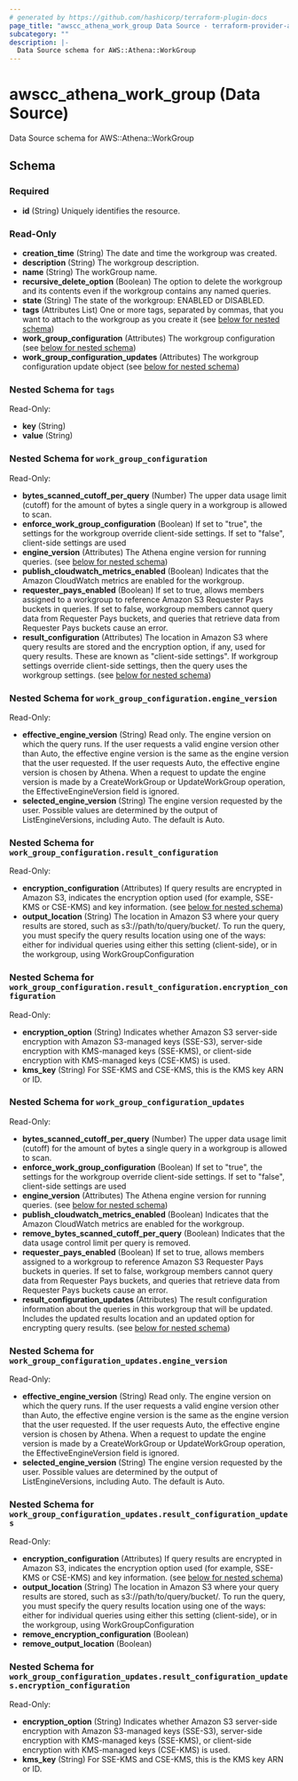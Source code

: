 ```yaml
---
# generated by https://github.com/hashicorp/terraform-plugin-docs
page_title: "awscc_athena_work_group Data Source - terraform-provider-awscc"
subcategory: ""
description: |-
  Data Source schema for AWS::Athena::WorkGroup
---
```


# awscc_athena_work_group (Data Source)

Data Source schema for AWS::Athena::WorkGroup



<!-- schema generated by tfplugindocs -->
## Schema

### Required

- **id** (String) Uniquely identifies the resource.

### Read-Only

- **creation_time** (String) The date and time the workgroup was created.
- **description** (String) The workgroup description.
- **name** (String) The workGroup name.
- **recursive_delete_option** (Boolean) The option to delete the workgroup and its contents even if the workgroup contains any named queries.
- **state** (String) The state of the workgroup: ENABLED or DISABLED.
- **tags** (Attributes List) One or more tags, separated by commas, that you want to attach to the workgroup as you create it (see [below for nested schema](#nestedatt--tags))
- **work_group_configuration** (Attributes) The workgroup configuration (see [below for nested schema](#nestedatt--work_group_configuration))
- **work_group_configuration_updates** (Attributes) The workgroup configuration update object (see [below for nested schema](#nestedatt--work_group_configuration_updates))

<a id="nestedatt--tags"></a>
### Nested Schema for `tags`

Read-Only:

- **key** (String)
- **value** (String)


<a id="nestedatt--work_group_configuration"></a>
### Nested Schema for `work_group_configuration`

Read-Only:

- **bytes_scanned_cutoff_per_query** (Number) The upper data usage limit (cutoff) for the amount of bytes a single query in a workgroup is allowed to scan.
- **enforce_work_group_configuration** (Boolean) If set to "true", the settings for the workgroup override client-side settings. If set to "false", client-side settings are used
- **engine_version** (Attributes) The Athena engine version for running queries. (see [below for nested schema](#nestedatt--work_group_configuration--engine_version))
- **publish_cloudwatch_metrics_enabled** (Boolean) Indicates that the Amazon CloudWatch metrics are enabled for the workgroup.
- **requester_pays_enabled** (Boolean) If set to true, allows members assigned to a workgroup to reference Amazon S3 Requester Pays buckets in queries. If set to false, workgroup members cannot query data from Requester Pays buckets, and queries that retrieve data from Requester Pays buckets cause an error.
- **result_configuration** (Attributes) The location in Amazon S3 where query results are stored and the encryption option, if any, used for query results. These are known as "client-side settings". If workgroup settings override client-side settings, then the query uses the workgroup settings. (see [below for nested schema](#nestedatt--work_group_configuration--result_configuration))

<a id="nestedatt--work_group_configuration--engine_version"></a>
### Nested Schema for `work_group_configuration.engine_version`

Read-Only:

- **effective_engine_version** (String) Read only. The engine version on which the query runs. If the user requests a valid engine version other than Auto, the effective engine version is the same as the engine version that the user requested. If the user requests Auto, the effective engine version is chosen by Athena. When a request to update the engine version is made by a CreateWorkGroup or UpdateWorkGroup operation, the EffectiveEngineVersion field is ignored.
- **selected_engine_version** (String) The engine version requested by the user. Possible values are determined by the output of ListEngineVersions, including Auto. The default is Auto.


<a id="nestedatt--work_group_configuration--result_configuration"></a>
### Nested Schema for `work_group_configuration.result_configuration`

Read-Only:

- **encryption_configuration** (Attributes) If query results are encrypted in Amazon S3, indicates the encryption option used (for example, SSE-KMS or CSE-KMS) and key information. (see [below for nested schema](#nestedatt--work_group_configuration--result_configuration--encryption_configuration))
- **output_location** (String) The location in Amazon S3 where your query results are stored, such as s3://path/to/query/bucket/. To run the query, you must specify the query results location using one of the ways: either for individual queries using either this setting (client-side), or in the workgroup, using WorkGroupConfiguration

<a id="nestedatt--work_group_configuration--result_configuration--encryption_configuration"></a>
### Nested Schema for `work_group_configuration.result_configuration.encryption_configuration`

Read-Only:

- **encryption_option** (String) Indicates whether Amazon S3 server-side encryption with Amazon S3-managed keys (SSE-S3), server-side encryption with KMS-managed keys (SSE-KMS), or client-side encryption with KMS-managed keys (CSE-KMS) is used.
- **kms_key** (String) For SSE-KMS and CSE-KMS, this is the KMS key ARN or ID.




<a id="nestedatt--work_group_configuration_updates"></a>
### Nested Schema for `work_group_configuration_updates`

Read-Only:

- **bytes_scanned_cutoff_per_query** (Number) The upper data usage limit (cutoff) for the amount of bytes a single query in a workgroup is allowed to scan.
- **enforce_work_group_configuration** (Boolean) If set to "true", the settings for the workgroup override client-side settings. If set to "false", client-side settings are used
- **engine_version** (Attributes) The Athena engine version for running queries. (see [below for nested schema](#nestedatt--work_group_configuration_updates--engine_version))
- **publish_cloudwatch_metrics_enabled** (Boolean) Indicates that the Amazon CloudWatch metrics are enabled for the workgroup.
- **remove_bytes_scanned_cutoff_per_query** (Boolean) Indicates that the data usage control limit per query is removed.
- **requester_pays_enabled** (Boolean) If set to true, allows members assigned to a workgroup to reference Amazon S3 Requester Pays buckets in queries. If set to false, workgroup members cannot query data from Requester Pays buckets, and queries that retrieve data from Requester Pays buckets cause an error.
- **result_configuration_updates** (Attributes) The result configuration information about the queries in this workgroup that will be updated. Includes the updated results location and an updated option for encrypting query results. (see [below for nested schema](#nestedatt--work_group_configuration_updates--result_configuration_updates))

<a id="nestedatt--work_group_configuration_updates--engine_version"></a>
### Nested Schema for `work_group_configuration_updates.engine_version`

Read-Only:

- **effective_engine_version** (String) Read only. The engine version on which the query runs. If the user requests a valid engine version other than Auto, the effective engine version is the same as the engine version that the user requested. If the user requests Auto, the effective engine version is chosen by Athena. When a request to update the engine version is made by a CreateWorkGroup or UpdateWorkGroup operation, the EffectiveEngineVersion field is ignored.
- **selected_engine_version** (String) The engine version requested by the user. Possible values are determined by the output of ListEngineVersions, including Auto. The default is Auto.


<a id="nestedatt--work_group_configuration_updates--result_configuration_updates"></a>
### Nested Schema for `work_group_configuration_updates.result_configuration_updates`

Read-Only:

- **encryption_configuration** (Attributes) If query results are encrypted in Amazon S3, indicates the encryption option used (for example, SSE-KMS or CSE-KMS) and key information. (see [below for nested schema](#nestedatt--work_group_configuration_updates--result_configuration_updates--encryption_configuration))
- **output_location** (String) The location in Amazon S3 where your query results are stored, such as s3://path/to/query/bucket/. To run the query, you must specify the query results location using one of the ways: either for individual queries using either this setting (client-side), or in the workgroup, using WorkGroupConfiguration
- **remove_encryption_configuration** (Boolean)
- **remove_output_location** (Boolean)

<a id="nestedatt--work_group_configuration_updates--result_configuration_updates--encryption_configuration"></a>
### Nested Schema for `work_group_configuration_updates.result_configuration_updates.encryption_configuration`

Read-Only:

- **encryption_option** (String) Indicates whether Amazon S3 server-side encryption with Amazon S3-managed keys (SSE-S3), server-side encryption with KMS-managed keys (SSE-KMS), or client-side encryption with KMS-managed keys (CSE-KMS) is used.
- **kms_key** (String) For SSE-KMS and CSE-KMS, this is the KMS key ARN or ID.


